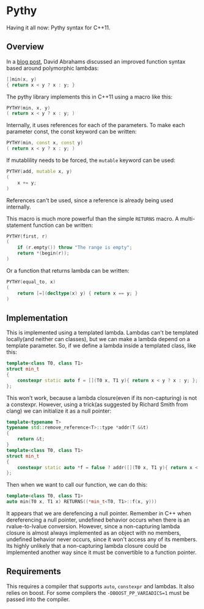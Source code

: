 Pythy
=====

Having it all now: Pythy syntax for C++11. 

Overview
--------

In a [blog post](http://cpp-next.com/archive/2011/11/having-it-all-pythy-syntax/), David Abrahams discussed an improved function syntax based around polymorphic lambdas:
```c++
[]min(x, y)
{ return x < y ? x : y; }
```
The pythy library implements this in C++11 using a macro like this:
```c++
PYTHY(min, x, y)
( return x < y ? x : y; )
```
Internally, it uses references for each of the parameters. To make each parameter const, the const keyword can be written:
```c++
PYTHY(min, const x, const y)
( return x < y ? x : y; )
```
If mutablility needs to be forced, the `mutable` keyword can be used:
```c++
PYTHY(add, mutable x, y)
(
    x += y;
)
```
References can't be used, since a reference is already being used internally. 

This macro is much more powerful than the simple `RETURNS` macro. A multi-statement function can be written:
```c++
PYTHY(first, r)
(
    if (r.empty()) throw "The range is empty";
    return *(begin(r));
)
```
Or a function that returns lambda can be written:
```c++
PYTHY(equal_to, x)
(
    return [=](decltype(x) y) { return x == y; }
)
```
Implementation
--------------

This is implemented using a templated lambda. Lambdas can't be templated locally(and neither can classes), but we can make a lambda depend on a template parameter. So, if we define a lambda inside a templated class, like this:
```c++
template<class T0, class T1>
struct min_t
{
    constexpr static auto f = [](T0 x, T1 y){ return x < y ? x : y; }; 
};
```
This won't work, because a lambda closure(even if its non-capturing) is not a constexpr. However, using a trick(as suggested by Richard Smith from clang) we can initialize it as a null pointer:
```c++
template<typename T> 
typename std::remove_reference<T>::type *addr(T &&t) 
{ 
    return &t; 
}
template<class T0, class T1>
struct min_t
{
    constexpr static auto *f = false ? addr([](T0 x, T1 y){ return x < y ? x : y; }) : nullptr; 
};
```
Then when we want to call our function, we can do this:
```c++
template<class T0, class T1>
auto min(T0 x, T1 x) RETURNS((*min_t<T0, T1>::f(x, y)))
```
It appears that we are derefencing a null pointer. Remember in C++ when dereferencing a null pointer, undefined behavior occurs when there is an rvalue-to-lvalue conversion. However, since a non-capturing lambda closure is almost always implemented as an object with no members, undefined behavior never occurs, since it won't access any of its members. Its highly unlikely that a non-capturing lambda closure could be implemented another way since it must be convertible to a function pointer.

Requirements
------------

This requires a compiler that supports `auto`, `constexpr` and lambdas. It also relies on boost. For some compilers the `-DBOOST_PP_VARIADICS=1` must be passed into the compiler.